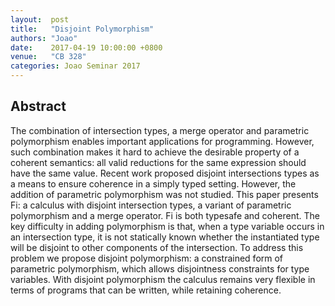 ```yaml
--- 
layout:  post 
title:   "Disjoint Polymorphism"
authors: "Joao"
date:    2017-04-19 10:00:00 +0800
venue:   "CB 328"
categories: Joao Seminar 2017
--- 
```

## Abstract

The combination of intersection types, a merge operator and parametric
polymorphism enables important applications for programming. However, such
combination makes it hard to achieve the desirable property of a coherent
semantics: all valid reductions for the same expression should have the same
value. Recent work proposed disjoint intersections types as a means to
ensure
coherence in a simply typed setting. However, the addition of parametric
polymorphism was not studied. This paper presents Fi: a calculus with
disjoint
intersection types, a variant of parametric polymorphism and a merge
operator.
Fi is both typesafe and coherent. The key difficulty in adding polymorphism
is
that, when a type variable occurs in an intersection type, it is not
statically
known whether the instantiated type will be disjoint to other components of
the
intersection. To address this problem we propose disjoint polymorphism: a
constrained form of parametric polymorphism, which allows disjointness
constraints for type variables. With disjoint polymorphism the calculus
remains
very flexible in terms of programs that can be written, while retaining
coherence.


